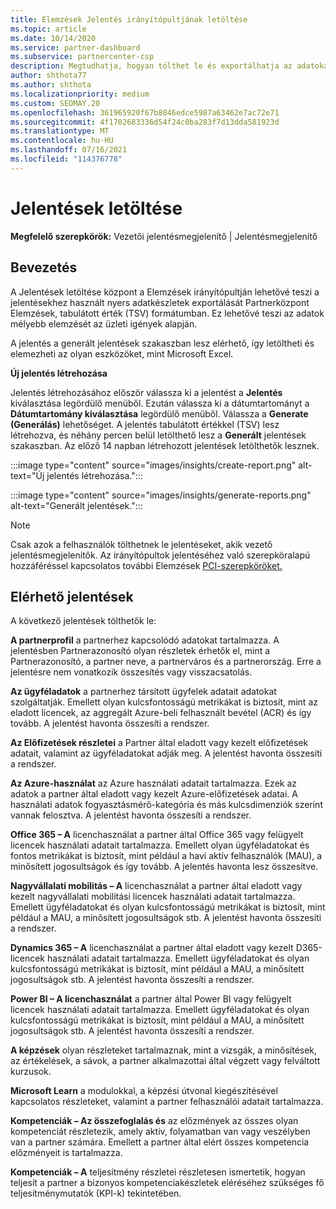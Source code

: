 ```yaml
---
title: Elemzések Jelentés irányítópultjának letöltése
ms.topic: article
ms.date: 10/14/2020
ms.service: partner-dashboard
ms.subservice: partnercenter-csp
description: Megtudhatja, hogyan tölthet le és exportálhatja az adatokat a Partnerközpont jelentéskészítési irányítópultról és a Partnerközpont Elemzések jelentésekből.
author: shthota77
ms.author: shthota
ms.localizationpriority: medium
ms.custom: SEOMAY.20
ms.openlocfilehash: 361965920f67b8846edce5987a63462e7ac72e71
ms.sourcegitcommit: 4f1702683336d54f24c0ba283f7d13dda581923d
ms.translationtype: MT
ms.contentlocale: hu-HU
ms.lasthandoff: 07/16/2021
ms.locfileid: "114376778"
---
```

# <a name="download-reports"></a>Jelentések letöltése

**Megfelelő szerepkörök:** Vezetői jelentésmegjelenítő | Jelentésmegjelenítő

## <a name="introduction"></a>Bevezetés

A Jelentések letöltése központ a Elemzések irányítópultján lehetővé teszi a jelentésekhez használt nyers adatkészletek exportálását Partnerközpont Elemzések, tabulátott érték (TSV) formátumban. Ez lehetővé teszi az adatok mélyebb elemzését az üzleti igények alapján.

A jelentés a generált jelentések  szakaszban lesz elérhető, így letöltheti és elemezheti az olyan eszközöket, mint Microsoft Excel.

**Új jelentés létrehozása**

Jelentés létrehozásához először válassza ki a jelentést a **Jelentés** kiválasztása legördülő menüből. Ezután válassza ki a dátumtartományt a **Dátumtartomány kiválasztása** legördülő menüből. Válassza a **Generate (Generálás)** lehetőséget. A jelentés tabulátott értékkel (TSV) lesz létrehozva, és néhány percen belül letölthető lesz a **Generált** jelentések szakaszban. Az előző 14 napban létrehozott jelentések letölthetők lesznek.

:::image type="content" source="images/insights/create-report.png" alt-text="Új jelentés létrehozása.":::

:::image type="content" source="images/insights/generate-reports.png" alt-text="Generált jelentések.":::

>[!NOTE] 
>Csak azok a felhasználók tölthetnek le jelentéseket, akik vezető jelentésmegjelenítők. Az irányítópultok jelentéséhez való szerepköralapú hozzáféréssel kapcsolatos további Elemzések [PCI-szerepköröket.](insights-roles.md) 

## <a name="available-reports"></a>Elérhető jelentések

A következő jelentések tölthetők le:

**A partnerprofil** a partnerhez kapcsolódó adatokat tartalmazza. A jelentésben Partnerazonosító olyan részletek érhetők el, mint a Partnerazonosító, a partner neve, a partnerváros és a partnerország. Erre a jelentésre nem vonatkozik összesítés vagy visszacsatolás.

**Az ügyféladatok** a partnerhez társított ügyfelek adatait adatokat szolgáltatják. Emellett olyan kulcsfontosságú metrikákat is biztosít, mint az eladott licencek, az aggregált Azure-beli felhasznált bevétel (ACR) és így tovább. A jelentést havonta összesíti a rendszer.

**Az Előfizetések részletei** a Partner által eladott vagy kezelt előfizetések adatait, valamint az ügyféladatokat adják meg. A jelentést havonta összesíti a rendszer.

**Az Azure-használat** az Azure használati adatait tartalmazza. Ezek az adatok a partner által eladott vagy kezelt Azure-előfizetések adatai. A használati adatok fogyasztásmérő-kategória és más kulcsdimenziók szerint vannak felosztva. A jelentést havonta összesíti a rendszer.

**Office 365 – A** licenchasználat a partner által Office 365 vagy felügyelt licencek használati adatait tartalmazza. Emellett olyan ügyféladatokat és fontos metrikákat is biztosít, mint például a havi aktív felhasználók (MAU), a minősített jogosultságok és így tovább. A jelentés havonta lesz összesítve.

**Nagyvállalati mobilitás – A**  licenchasználat a partner által eladott vagy kezelt nagyvállalati mobilitási licencek használati adatait tartalmazza. Emellett ügyféladatokat és olyan kulcsfontosságú metrikákat is biztosít, mint például a MAU, a minősített jogosultságok stb. A jelentést havonta összesíti a rendszer.

**Dynamics 365 – A** licenchasználat a partner által eladott vagy kezelt D365-licencek használati adatait tartalmazza. Emellett ügyféladatokat és olyan kulcsfontosságú metrikákat is biztosít, mint például a MAU, a minősített jogosultságok stb. A jelentést havonta összesíti a rendszer.

**Power BI – A licenchasználat** a partner által Power BI vagy felügyelt licencek használati adatait tartalmazza. Emellett ügyféladatokat és olyan kulcsfontosságú metrikákat is biztosít, mint például a MAU, a minősített jogosultságok stb. A jelentést havonta összesíti a rendszer.

**A képzések** olyan részleteket tartalmaznak, mint a vizsgák, a minősítések, az értékelések, a sávok, a partner alkalmazottai által végzett vagy felváltott kurzusok.

**Microsoft Learn** a modulokkal, a képzési útvonal kiegészítésével kapcsolatos részleteket, valamint a partner felhasználói adatait tartalmazza.

**Kompetenciák – Az összefoglalás és** az előzmények az összes olyan kompetenciát részletezik, amely aktív, folyamatban van vagy veszélyben van a partner számára. Emellett a partner által elért összes kompetencia előzményeit is tartalmazza.

**Kompetenciák – A** teljesítmény részletei részletesen ismertetik, hogyan teljesít a partner a bizonyos kompetenciakészletek eléréséhez szükséges fő teljesítménymutatók (KPI-k) tekintetében.

